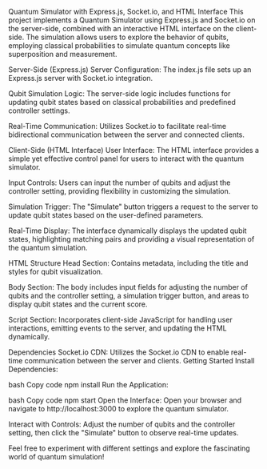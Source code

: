 Quantum Simulator with Express.js, Socket.io, and HTML Interface
This project implements a Quantum Simulator using Express.js and Socket.io on the server-side, combined with an interactive HTML interface on the client-side. The simulation allows users to explore the behavior of qubits, employing classical probabilities to simulate quantum concepts like superposition and measurement.

Server-Side (Express.js)
Server Configuration: The index.js file sets up an Express.js server with Socket.io integration.

Qubit Simulation Logic: The server-side logic includes functions for updating qubit states based on classical probabilities and predefined controller settings.

Real-Time Communication: Utilizes Socket.io to facilitate real-time bidirectional communication between the server and connected clients.

Client-Side (HTML Interface)
User Interface: The HTML interface provides a simple yet effective control panel for users to interact with the quantum simulator.

Input Controls: Users can input the number of qubits and adjust the controller setting, providing flexibility in customizing the simulation.

Simulation Trigger: The "Simulate" button triggers a request to the server to update qubit states based on the user-defined parameters.

Real-Time Display: The interface dynamically displays the updated qubit states, highlighting matching pairs and providing a visual representation of the quantum simulation.

HTML Structure
Head Section: Contains metadata, including the title and styles for qubit visualization.

Body Section: The body includes input fields for adjusting the number of qubits and the controller setting, a simulation trigger button, and areas to display qubit states and the current score.

Script Section: Incorporates client-side JavaScript for handling user interactions, emitting events to the server, and updating the HTML dynamically.

Dependencies
Socket.io CDN: Utilizes the Socket.io CDN to enable real-time communication between the server and clients.
Getting Started
Install Dependencies:

bash
Copy code
npm install
Run the Application:

bash
Copy code
npm start
Open the Interface:
Open your browser and navigate to http://localhost:3000 to explore the quantum simulator.

Interact with Controls:
Adjust the number of qubits and the controller setting, then click the "Simulate" button to observe real-time updates.

Feel free to experiment with different settings and explore the fascinating world of quantum simulation!
